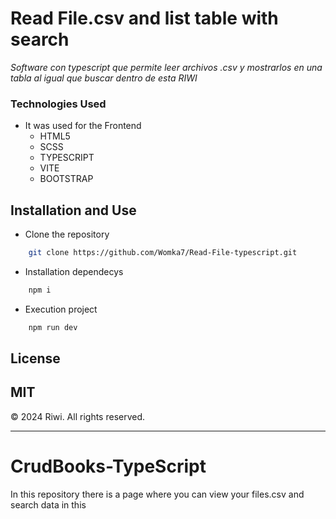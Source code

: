 # Read File.csv and list table with search
 _Software con typescript que permite leer archivos .csv y mostrarlos en una tabla al igual que buscar dentro de esta RIWI_

### Technologies Used
- It was used for the Frontend 
    - HTML5
    - SCSS
    - TYPESCRIPT
    - VITE
    - BOOTSTRAP

## Installation and Use
- Clone the repository
```sh
    git clone https://github.com/Womka7/Read-File-typescript.git
```
- Installation dependecys
```sh
    npm i
```
- Execution project
```sh
    npm run dev
```

## License

MIT
---

© 2024 Riwi. All rights reserved.

---










# CrudBooks-TypeScript
In this repository there is a page where you can view your files.csv and search data in this
